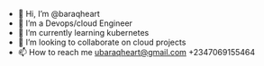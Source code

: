 - 👋 Hi, I’m @baraqheart
- 👀 I’m a Devops/cloud Engineer
- 🌱 I’m currently learning kubernetes
- 💞️ I’m looking to collaborate on cloud projects
- 📫 How to reach me ubaraqheart@gmail.com
+2347069155464

<!---
baraqheart/baraqheart is a ✨ special ✨ repository because its `README.md` (this file) appears on your GitHub profile.
You can click the Preview link to take a look at your changes.
--->

